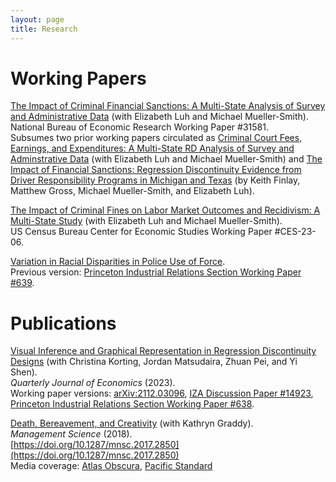 ```yaml
---
layout: page
title: Research
---
```


# Working Papers
[The Impact of Criminal Financial Sanctions: A Multi-State Analysis of Survey and Administrative Data](https://www.nber.org/papers/w31581) (with Elizabeth Luh and Michael Mueller-Smith).  
National Bureau of Economic Research Working Paper #31581.  
Subsumes two prior working papers circulated as [Criminal Court Fees, Earnings, and Expenditures: A Multi-State RD Analysis of Survey and Adminstrative Data](research/lieberman_luh_mueller-smith_2023.pdf) (with Elizabeth Luh and Michael Mueller-Smith) and [The Impact of Financial Sanctions: Regression Discontinuity Evidence from Driver Responsibility Programs in Michigan and Texas](http://sites.lsa.umich.edu/mgms/wp-content/uploads/sites/283/2023/01/CJARS_FinSanc_DRF_20230119.pdf) (by Keith Finlay, Matthew Gross, Michael Mueller-Smith, and Elizabeth Luh).  

[The Impact of Criminal Fines on Labor Market Outcomes and Recidivism: A Multi-State Study](https://www.census.gov/library/working-papers/2023/adrm/CES-WP-23-06.html) (with Elizabeth Luh and Michael Mueller-Smith).  
US Census Bureau Center for Economic Studies Working Paper #CES-23-06.  
  
[Variation in Racial Disparities in Police Use of Force](research/lieberman_police_force.pdf).  
Previous version: [Princeton Industrial Relations Section Working Paper #639](http://arks.princeton.edu/ark:/88435/dsp01h128nh61r).  

# Publications
[Visual Inference and Graphical Representation in Regression Discontinuity Designs](https://academic.oup.com/qje/advance-article-abstract/doi/10.1093/qje/qjad011/7068116) (with Christina Korting, Jordan Matsudaira, Zhuan Pei, and Yi Shen).  
*Quarterly Journal of Economics* (2023).  
Working paper versions: [arXiv:2112.03096](https://arxiv.org/abs/2112.03096), [IZA Discussion Paper #14923](https://docs.iza.org/dp14923.pdf), [Princeton Industrial Relations Section Working Paper #638](http://arks.princeton.edu/ark:/88435/dsp013j3335157).  
  
[Death, Bereavement, and Creativity](research/graddy-lieberman-death-bereavement-creativity.pdf) (with Kathryn Graddy).  
*Management Science* (2018).  
[https://doi.org/10.1287/mnsc.2017.2850](https://doi.org/10.1287/mnsc.2017.2850)  
Media coverage: [Atlas Obscura](https://www.atlasobscura.com/articles/study-art-misery-grief-depression-goya-picasso), [Pacific Standard](https://psmag.com/news/misery-may-inhibit-creativity)


